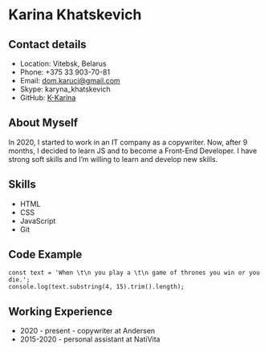 # Karina Khatskevich

## Contact details

- Location: Vitebsk, Belarus
- Phone: +375 33 903-70-81
- Email: dom.karuci@gmail.com
- Skype: karyna_khatskevich
- GitHub: [K-Karina](https://github.com/K-Karina)

## About Myself

In 2020, I started to work in an IT company as a copywriter. Now, after 9 months, I decided to learn JS and to become a Front-End Developer. I have strong soft skills and I’m willing to learn and develop new skills.

## Skills

- HTML
- CSS
- JavaScript
- Git

## Code Example

```
const text = 'When \t\n you play a \t\n game of thrones you win or you die.';
console.log(text.substring(4, 15).trim().length);
```

## Working Experience

- 2020 - present - copywriter at Andersen
- 2015-2020 - personal assistant at NatiVita

